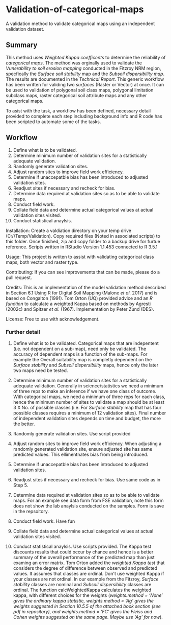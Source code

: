 # Validation-of-categorical-maps
A validation method to validate categorical maps using an independent validation dataset.

## Summary
This method uses *Weighted Kappa coefficents* to determine the reliability of *categorical maps*. The method was orginally used to validate the *Vunerability to soil erosion mapping* conducted in the Fitzroy NRM region, specfically the *Surface soil stability* map and the *Subsoil dispersibility map*. The results are documented in the *Technical Report*. This generic workflow has been written for validing two *surfaces* (Raster or Vector) at once. It can be used to validation of polygonal soil class maps, polygonal limitation subclass maps, raster categorical soil attribute maps and any other categorical maps.

To asist with the task, a workflow has been defined, necessary detail provided to complete each step including background info and R code has been scripted to automate some of the tasks.

## Workflow
1.  Define what is to be validated.
1.  Determine minimum number of validation sites for a statistically adequate validation.
1.  Randomly generate validation sites.
1.  Adjust random sites to improve field work efficiency.
1.  Determine if unaccepatble bias has been introduced to adjusted validation sites.
1.  Readjust sites if necessary and recheck for bias.
1.  Determine data required at validation sites so as to be able to validate maps.
1.  Conduct field work.
1.  Collate field data and determine actual categorical values at actual validation sites visited.
1.  Conduct statistical anaylsis.



Installation: Create a valdiation directory on your temp drive (C://Temp/Validation). Copy required files (Noted in associated scripts) to this folder. Once finished, zip and copy folder to a backup drive for furtue reference. Scripts written in RStudio Version 1.1.453 connected to R 3.5.1

Usage: This project is wriiten to assist with validating categorical class maps, both vector and raster type.

Contributing: If you can see improvements that can be made, please do a pull request.

Credits: This is an implementation of the model validation method described in Section 6.1 Using R for Digital Soil Mapping (Malone *et al.* 2017) and is based on Congalton (1991). Tom Orton (UQ) provided advice and an *R function* to calculate a weighted Kappa based on methods by Agresti (2002c) and Spitzer *et al.* (1967). Implementation by Peter Zund (DES).

License: Free to use with acknowledgement.

### Further detail
1.  Define what is to be validated.
Categorical maps that are indepentent (i.e. not dependent on a sub-map), need only be validated. The accuracy of dependent maps is a function of the sub-maps. For example the Overall suitability map is completly dependent on the *Surface stability* and *Subsoil dispersibility* maps, hence only the later two maps need be tested.

1.  Determine minimum number of validation sites for a statistically adequate validation.
Generally in science/statistics we need a minimum of three reps to make an inference if we have one class of outcome. With categorical maps, we need a minimum of three reps for each class, hence the minimum number of sites to validate a map should be at least 3 X No. of possible classes (i.e. For *Surface stability* map that has four possible classes requires a minimum of 12 validation sites). Final number of independent validation sites depends on time and budget, the more the better.

1.  Randomly generate validation sites.
Use script provided

1.  Adjust random sites to improve field work efficiency.
When adjusting a randomly generated validation site, ensure adjusted site has same predicted values. This ellimentnates bias from being introduced.

1.  Determine if unaccepatble bias has been introduced to adjusted validation sites.

1.  Readjust sites if necessary and recheck for bias. Use same code as in Step 5.

1.  Determine data required at validation sites so as to be able to validate maps. For an example see data form from FSE validation, note this form does not show the lab anaylsis conducted on the samples. Form is save in the repsoitory.

1.  Conduct field work. Have fun

1.  Collate field data and determine actual categorical values at actual validation sites visited.

1.  Conduct statistical anaylsis. Use scripts provided. The Kappa test discounts results that could occur by chance and hence is a better summary of the overall performance of the predicted map than just examing an error matrix. Tom Orton added the *weighted Kappa test* that considers the degree of difference between observed and predicted values. It assumes that classes are ordinal. Don't use weighted Kappa if your classes are not ordinal. In our example from the Fitzroy, *Surface stability* classes are nominal and *Subsoil dispersibility* classes are ordinal. The function calcWeightedKappa calculates the weighted kappa, with different choices for the weights (*weights.method  = ‘None’ gives the ordinary kappa statistic, weights.method = ‘Ag’ gives the weights suggested in Section 10.5.5 of the attached book section (see pdf in repository), and weights.method = ‘FC’ gives the Fleiss and Cohen weights suggested on the same page. Maybe use ‘Ag’ for now*).
